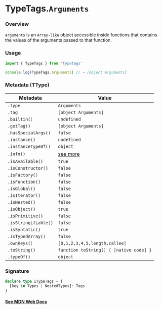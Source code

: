 # TypeTags.`Arguments`

### Overview

`arguments` is an `Array-like` object accessible inside functions that contains the values of the arguments passed to that function.

### Usage

```js
import { TypeTags } from 'typetags'

console.log(TypeTags.Arguments) // → [object Arguments]
```

### Metadata (TType)

| Metadata             | Value                                   |
| -------------------- | --------------------------------------- |
| `.type`              | `Arguments`                             |
| `.tag`               | `[object Arguments]`                    |
| `.builtin()`         | `undefined`                             |
| `.getTag()`          | `[object Arguments]`                    |
| `.hasSpecialArgs()`  | `false`                                 |
| `.instance()`        | `undefined`                             |
| `.instanceTypeOf()`  | `object`                                |
| `.info()`            | [see more]()                            |
| `.isAvailable()`     | `true`                                  |
| `.isConstructor()`   | `false`                                 |
| `.isFactory()`       | `false`                                 |
| `.isFunction()`      | `false`                                 |
| `.isGlobal()`        | `false`                                 |
| `.isIterator()`      | `false`                                 |
| `.isNested()`        | `false`                                 |
| `.isObject()`        | `true`                                  |
| `.isPrimitive()`     | `false`                                 |
| `.isStringifiable()` | `false`                                 |
| `.isSyntatic()`      | `true`                                  |
| `.isTypedArray()`    | `false`                                 |
| `.ownKeys()`         | `[0,1,2,3,4,5,length,callee]`           |
| `.toString()`        | `function toString() { [native code] }` |
| `.typeOf()`          | `object`                                |

### Signature

```ts
declare type ITypeTags = {
  [key in Types | NestedTypes]: Tags
}
```

#### [See MDN Web Docs](https://developer.mozilla.org/en-US/docs/Web/JavaScript/Reference/Functions/arguments)

